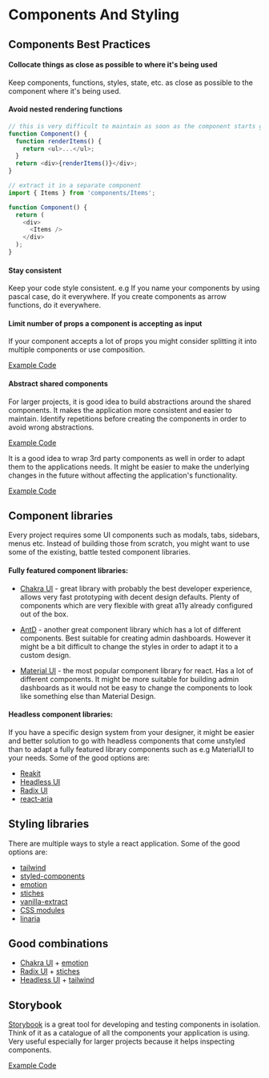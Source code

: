 # Components And Styling

## Components Best Practices

#### Collocate things as close as possible to where it's being used

Keep components, functions, styles, state, etc. as close as possible to the component where it's being used.

#### Avoid nested rendering functions

```javascript
// this is very difficult to maintain as soon as the component starts growing
function Component() {
  function renderItems() {
    return <ul>...</ul>;
  }
  return <div>{renderItems()}</div>;
}

// extract it in a separate component
import { Items } from 'components/Items';

function Component() {
  return (
    <div>
      <Items />
    </div>
  );
}
```

#### Stay consistent

Keep your code style consistent. e.g If you name your components by using pascal case, do it everywhere. If you create components as arrow functions, do it everywhere.

#### Limit number of props a component is accepting as input

If your component accepts a lot of props you might consider splitting it into multiple components or use composition.

[Example Code](../src/components/Elements/ConfirmationDialog/ConfirmationDialog.tsx)

#### Abstract shared components

For larger projects, it is good idea to build abstractions around the shared components. It makes the application more consistent and easier to maintain. Identify repetitions before creating the components in order to avoid wrong abstractions.

[Example Code](../src/components/Elements/Button/Button.tsx)

It is a good idea to wrap 3rd party components as well in order to adapt them to the applications needs. It might be easier to make the underlying changes in the future without affecting the application's functionality.

[Example Code](../src/components/Elements/Link/Link.tsx)

## Component libraries

Every project requires some UI components such as modals, tabs, sidebars, menus etc. Instead of building those from scratch, you might want to use some of the existing, battle tested component libraries.

#### Fully featured component libraries:

- [Chakra UI](https://chakra-ui.com/) - great library with probably the best developer experience, allows very fast prototyping with decent design defaults. Plenty of components which are very flexible with great a11y already configured out of the box.

- [AntD](https://ant.design/) - another great component library which has a lot of different components. Best suitable for creating admin dashboards. However it might be a bit difficult to change the styles in order to adapt it to a custom design.

- [Material UI](https://material-ui.com/) - the most popular component library for react. Has a lot of different components. It might be more suitable for building admin dashboards as it would not be easy to change the components to look like something else than Material Design.

#### Headless component libraries:

If you have a specific design system from your designer, it might be easier and better solution to go with headless components that come unstyled than to adapt a fully featured library components such as e.g MaterialUI to your needs. Some of the good options are:

- [Reakit](https://reakit.io/)
- [Headless UI](https://headlessui.dev/)
- [Radix UI](https://www.radix-ui.com/)
- [react-aria](https://react-spectrum.adobe.com/react-aria/)

## Styling libraries

There are multiple ways to style a react application. Some of the good options are:

- [tailwind](https://tailwindcss.com/)
- [styled-components](https://styled-components.com/)
- [emotion](https://emotion.sh/docs/introduction)
- [stiches](https://stitches.dev/)
- [vanilla-extract](https://github.com/seek-oss/vanilla-extract)
- [CSS modules](https://github.com/css-modules/css-modules)
- [linaria](https://github.com/callstack/linaria)

## Good combinations

- [Chakra UI](https://chakra-ui.com/) + [emotion](https://emotion.sh/docs/introduction)
- [Radix UI](https://www.radix-ui.com/) + [stiches](https://stitches.dev/)
- [Headless UI](https://headlessui.dev/) + [tailwind](https://tailwindcss.com/)

## Storybook

[Storybook](https://storybook.js.org/) is a great tool for developing and testing components in isolation. Think of it as a catalogue of all the components your application is using. Very useful especially for larger projects because it helps inspecting components.

[Example Code](../src/components/Elements/Button/Button.stories.tsx)
